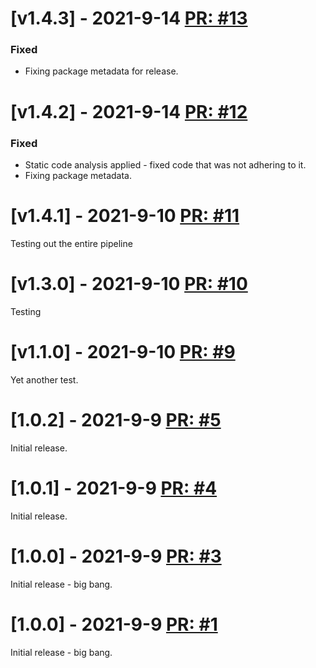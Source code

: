 # [v1.4.3] - 2021-9-14 [PR: #13](https://github.com/aksio-system/Specifications/pull/13)

### Fixed

- Fixing package metadata for release.


# [v1.4.2] - 2021-9-14 [PR: #12](https://github.com/aksio-system/Specifications/pull/12)

### Fixed

- Static code analysis applied - fixed code that was not adhering to it.
- Fixing package metadata.



# [v1.4.1] - 2021-9-10 [PR: #11](https://github.com/aksio-system/Specifications/pull/11)

Testing out the entire pipeline

# [v1.3.0] - 2021-9-10 [PR: #10](https://github.com/aksio-system/Specifications/pull/10)

Testing

# [v1.1.0] - 2021-9-10 [PR: #9](https://github.com/aksio-system/Specifications/pull/9)

Yet another test.

# [1.0.2] - 2021-9-9 [PR: #5](https://github.com/aksio-system/Specifications/pull/5)

Initial release.

# [1.0.1] - 2021-9-9 [PR: #4](https://github.com/aksio-system/Specifications/pull/4)

Initial release.


# [1.0.0] - 2021-9-9 [PR: #3](https://github.com/aksio-system/Specifications/pull/3)

Initial release - big bang.


# [1.0.0] - 2021-9-9 [PR: #1](https://github.com/aksio-system/Specifications/pull/1)

Initial release - big bang.
